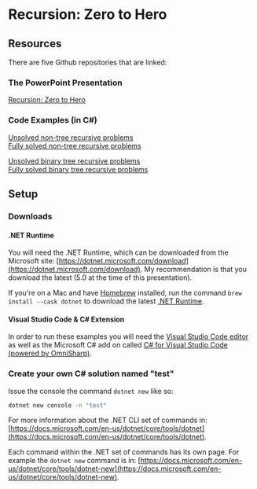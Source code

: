 # Recursion: Zero to Hero

## Resources

There are five Github repositories that are linked:

### The PowerPoint Presentation

[Recursion: Zero to Hero](Recursion.pdf)

### Code Examples (in C#)

[Unsolved non-tree recursive problems](https://github.com/avifarah/Recursion.Recursion-Stripped)<br />
[Fully solved non-tree recursive problems](https://github.com/avifarah/Recurson.Recursion1)

[Unsolved binary tree recursive problems](https://github.com/avifarah/Recursion.TreeProcessing-Stripped)<br />
[Fully solved binary tree recursive problems](https://github.com/avifarah/Recursion.TreeProcessing)

## Setup

### Downloads

#### .NET Runtime

You will need the .NET Runtime, which can be downloaded from the Microsoft site: [https://dotnet.microsoft.com/download](https://dotnet.microsoft.com/download). My recommendation is that you download the latest (5.0 at the time of this presentation).

If you're on a Mac and have [Homebrew](https://brew.sh/) installed, run the command `brew install --cask dotnet` to download the latest [.NET Runtime](https://formulae.brew.sh/cask/dotnet).

#### Visual Studio Code & C# Extension

In order to run these examples you will need the [Visual Studio Code editor](https://code.visualstudio.com/) as well as the Microsoft C# add on called [C# for Visual Studio Code (powered by OmniSharp)](https://marketplace.visualstudio.com/items?itemName=ms-dotnettools.csharp).

### Create your own C# solution named "test"

Issue the console the command `dotnet new` like so:

```bash
dotnet new console -n "test"
```

For more information about the .NET CLI set of commands in: [https://docs.microsoft.com/en-us/dotnet/core/tools/dotnet](https://docs.microsoft.com/en-us/dotnet/core/tools/dotnet).

Each command within the .NET set of commands has its own page. For example the `dotnet new` command is in: [https://docs.microsoft.com/en-us/dotnet/core/tools/dotnet-new](https://docs.microsoft.com/en-us/dotnet/core/tools/dotnet-new).
